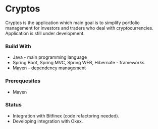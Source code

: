 # Cryptos #

Cryptos is the application which main goal is to simplify portfolio management for investors and traders who deal with cryptocurrencies. 
Application is still under development. 

### Build With ###
* Java - main programming language
* Spring Boot, Spring MVC, Spring WEB, Hibernate - frameworks
* Maven - dependency management


### Prerequesites ###
* Maven

### Status ###
* Integration with Bitfinex (code refactoring needed). 
* Developing integration with Okex.